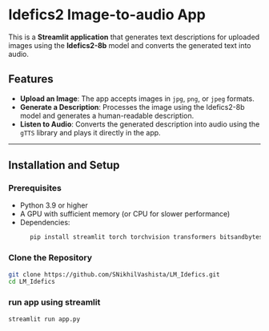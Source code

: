 # Idefics2 Image-to-audio App

This is a **Streamlit application** that generates text descriptions for uploaded images using the **Idefics2-8b** model and converts the generated text into audio.

## Features
- **Upload an Image**: The app accepts images in `jpg`, `png`, or `jpeg` formats.
- **Generate a Description**: Processes the image using the Idefics2-8b model and generates a human-readable description.
- **Listen to Audio**: Converts the generated description into audio using the `gTTS` library and plays it directly in the app.

---

## Installation and Setup

### Prerequisites
- Python 3.9 or higher
- A GPU with sufficient memory (or CPU for slower performance)
- Dependencies:
```bash
      pip install streamlit torch torchvision transformers bitsandbytes gtts
```
### Clone the Repository
```bash
git clone https://github.com/SNikhilVashista/LM_Idefics.git
cd LM_Idefics
```
### run app using streamlit
```bash
streamlit run app.py
```
